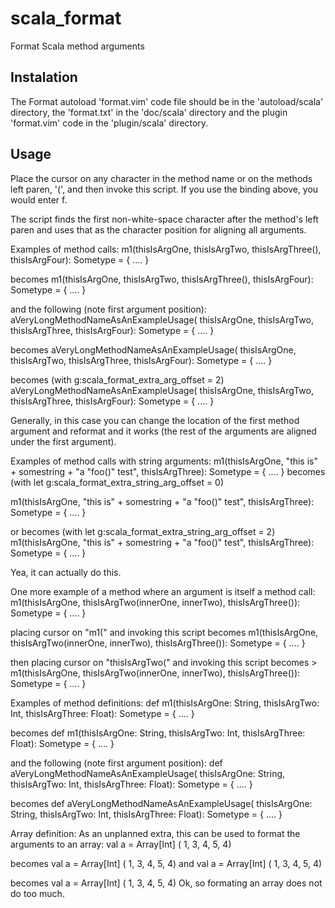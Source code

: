 # scala_format

Format Scala method arguments

## Instalation

The Format autoload 'format.vim' code file should be in the 'autoload/scala'
directory, the 'format.txt' in the 'doc/scala' directory and the plugin
'format.vim' code in the 'plugin/scala' directory.

## Usage

Place the cursor on any character in the method name or on the methods left
paren, '(', and then invoke this script. If you use the binding above, you
would enter <Leader>f.

The script finds the first non-white-space character after the method's left
paren and uses that as the character position for aligning all arguments. 

Examples of method calls:
  m1(thisIsArgOne, thisIsArgTwo, thisIsArgThree(), thisIsArgFour): Sometype = {
    ....
  }

becomes
  m1(thisIsArgOne, 
     thisIsArgTwo, 
     thisIsArgThree(), 
     thisIsArgFour): Sometype = {
    ....
  }

and the following (note first argument position):
  aVeryLongMethodNameAsAnExampleUsage(
                          thisIsArgOne, thisIsArgTwo, thisIsArgThree, thisIsArgFour): Sometype = {
    ....
  }

becomes
  aVeryLongMethodNameAsAnExampleUsage(
                          thisIsArgOne, 
                          thisIsArgTwo, 
                          thisIsArgThree, 
                          thisIsArgFour): Sometype = {
    ....
  }

becomes (with g:scala_format_extra_arg_offset = 2)
  aVeryLongMethodNameAsAnExampleUsage(
                          thisIsArgOne, 
                            thisIsArgTwo, 
                            thisIsArgThree, 
                            thisIsArgFour): Sometype = {
    ....
  }

Generally, in this case you can change the location of the first method
argument and reformat and it works (the rest of the arguments are aligned
under the first argument).

Examples of method calls with string arguments:
  m1(thisIsArgOne, "this is" + somestring + "a \"foo()\" test", thisIsArgThree): Sometype = {
    ....
  }
becomes (with let g:scala_format_extra_string_arg_offset = 0) 

  m1(thisIsArgOne, 
     "this is" + 
     somestring + 
     "a \"foo()\" test", 
     thisIsArgThree): Sometype = {
    ....
  }

or becomes (with let g:scala_format_extra_string_arg_offset = 2)
  m1(thisIsArgOne, 
     "this is" + 
       somestring + 
       "a \"foo()\" test", 
     thisIsArgThree): Sometype = {
    ....
  }

Yea, it can actually do this. 

One more example of a method where an argument is itself a method call:
  m1(thisIsArgOne, thisIsArgTwo(innerOne, innerTwo), thisIsArgThree()): Sometype = {
    ....
  }

placing cursor on "m1(" and invoking this script becomes
  m1(thisIsArgOne, 
     thisIsArgTwo(innerOne, innerTwo), 
     thisIsArgThree()): Sometype = {
    ....
  }

then placing cursor on "thisIsArgTwo(" and invoking this script becomes >
  m1(thisIsArgOne, 
     thisIsArgTwo(innerOne, 
                  innerTwo), 
     thisIsArgThree()): Sometype = {
    ....
  }

Examples of method definitions:
  def m1(thisIsArgOne: String, thisIsArgTwo: Int, thisIsArgThree: Float): Sometype = {
    ....
  }

becomes
  def m1(thisIsArgOne: String, 
         thisIsArgTwo: Int, 
         thisIsArgThree: Float): Sometype = {
    ....
  }

and the following (note first argument position):
  def aVeryLongMethodNameAsAnExampleUsage(
                          thisIsArgOne: String, thisIsArgTwo: Int, thisIsArgThree: Float): Sometype = {
    ....
  }

becomes
  def aVeryLongMethodNameAsAnExampleUsage(
                          thisIsArgOne: String, 
                          thisIsArgTwo: Int, 
                          thisIsArgThree: Float): Sometype = {
    ....
  }


Array definition:
As an unplanned extra, this can be used to format the arguments to an
array:
  val a = Array[Int] ( 1, 3, 4, 5, 4)

becomes
  val a = Array[Int] ( 1, 
                       3, 
                       4, 
                       5, 
                       4)
and
  val a = Array[Int] ( 
            1, 3, 4, 5, 4)

becomes
  val a = Array[Int] ( 
            1, 
            3, 
            4, 
            5, 
            4)
Ok, so formating an array does not do too much.

